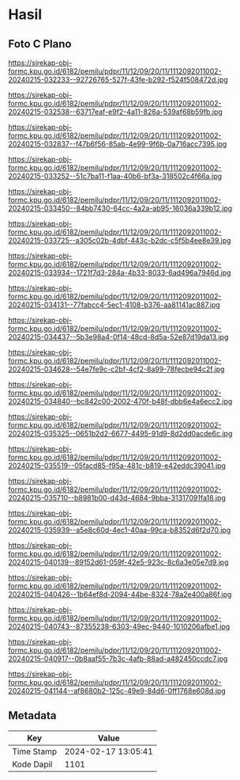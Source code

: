 # Hasil

## Foto C Plano

https://sirekap-obj-formc.kpu.go.id/6182/pemilu/pdpr/11/12/09/20/11/1112092011002-20240215-032233--92726765-527f-43fe-b292-f524f508472d.jpg

https://sirekap-obj-formc.kpu.go.id/6182/pemilu/pdpr/11/12/09/20/11/1112092011002-20240215-032538--63717eaf-e9f2-4a11-826a-539af68b59fb.jpg

https://sirekap-obj-formc.kpu.go.id/6182/pemilu/pdpr/11/12/09/20/11/1112092011002-20240215-032837--f47b6f56-85ab-4e99-9f6b-0a716acc7395.jpg

https://sirekap-obj-formc.kpu.go.id/6182/pemilu/pdpr/11/12/09/20/11/1112092011002-20240215-033252--51c7ba11-f1aa-40b6-bf3a-318502c4f66a.jpg

https://sirekap-obj-formc.kpu.go.id/6182/pemilu/pdpr/11/12/09/20/11/1112092011002-20240215-033450--84bb7430-64cc-4a2a-ab95-16036a339b12.jpg

https://sirekap-obj-formc.kpu.go.id/6182/pemilu/pdpr/11/12/09/20/11/1112092011002-20240215-033725--a305c02b-4dbf-443c-b2dc-c5f5b4ee8e39.jpg

https://sirekap-obj-formc.kpu.go.id/6182/pemilu/pdpr/11/12/09/20/11/1112092011002-20240215-033934--1721f7d3-284a-4b33-8033-6ad496a7946d.jpg

https://sirekap-obj-formc.kpu.go.id/6182/pemilu/pdpr/11/12/09/20/11/1112092011002-20240215-034131--77fabcc4-5ec1-4108-b376-aa81141ac887.jpg

https://sirekap-obj-formc.kpu.go.id/6182/pemilu/pdpr/11/12/09/20/11/1112092011002-20240215-034437--5b3e98a4-0f14-48cd-8d5a-52e87d19da13.jpg

https://sirekap-obj-formc.kpu.go.id/6182/pemilu/pdpr/11/12/09/20/11/1112092011002-20240215-034628--54e7fe9c-c2bf-4cf2-8a99-78fecbe94c2f.jpg

https://sirekap-obj-formc.kpu.go.id/6182/pemilu/pdpr/11/12/09/20/11/1112092011002-20240215-034840--bc842c00-2002-470f-b48f-dbb6e4a6ecc2.jpg

https://sirekap-obj-formc.kpu.go.id/6182/pemilu/pdpr/11/12/09/20/11/1112092011002-20240215-035325--0651b2d2-6677-4495-91d9-8d2dd0acde6c.jpg

https://sirekap-obj-formc.kpu.go.id/6182/pemilu/pdpr/11/12/09/20/11/1112092011002-20240215-035519--05facd85-f95a-481c-b819-e42eddc39041.jpg

https://sirekap-obj-formc.kpu.go.id/6182/pemilu/pdpr/11/12/09/20/11/1112092011002-20240215-035710--b8981b00-d43d-4684-9bba-31317091fa18.jpg

https://sirekap-obj-formc.kpu.go.id/6182/pemilu/pdpr/11/12/09/20/11/1112092011002-20240215-035939--a5e8c60d-4ec1-40aa-99ca-b8352d6f2d70.jpg

https://sirekap-obj-formc.kpu.go.id/6182/pemilu/pdpr/11/12/09/20/11/1112092011002-20240215-040139--89152d61-059f-42e5-923c-8c6a3e05e7d9.jpg

https://sirekap-obj-formc.kpu.go.id/6182/pemilu/pdpr/11/12/09/20/11/1112092011002-20240215-040426--1b64ef8d-2094-44be-8324-78a2e400a86f.jpg

https://sirekap-obj-formc.kpu.go.id/6182/pemilu/pdpr/11/12/09/20/11/1112092011002-20240215-040743--87355238-6303-49ec-9440-1010206afbe1.jpg

https://sirekap-obj-formc.kpu.go.id/6182/pemilu/pdpr/11/12/09/20/11/1112092011002-20240215-040917--0b8aaf55-7b3c-4afb-88ad-a482450ccdc7.jpg

https://sirekap-obj-formc.kpu.go.id/6182/pemilu/pdpr/11/12/09/20/11/1112092011002-20240215-041144--af8680b2-125c-49e9-84d6-0ff1768e608d.jpg


## Metadata

| Key        | Value               |
| ---------- | ------------------- |
| Time Stamp | 2024-02-17 13:05:41 |
| Kode Dapil | 1101                |



